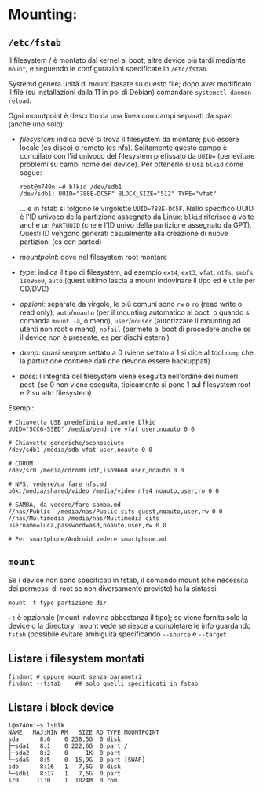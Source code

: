 # Mounting: 

## `/etc/fstab`
Il filesystem / è montato dal kernel al boot; altre device più tardi
mediante `mount`, e seguendo le configurazioni specificate in
`/etc/fstab`.

Systemd genera unità di mount basate su questo file; dopo aver
modificato il file (su installazioni dalla 11 in poi di Debian)
comandare `systemctl daemon-reload`.

Ogni mountpoint è descritto da una linea con campi separati da spazi
(anche uno solo):

- *filesystem*: indica dove si trova il filesystem da montare; può
  essere locale (es disco) o remoto (es nfs). Solitamente questo campo
  è compilato con l'id univoco del filesystem prefissato da
  `UUID=` (per evitare problemi su cambi nome del device). Per ottenerlo 
  si usa `blkid` come segue:
  ```
  root@m740n:~# blkid /dev/sdb1 
  /dev/sdb1: UUID="788E-DC5F" BLOCK_SIZE="512" TYPE="vfat"
  ```
  ... e in fstab si tolgono le virgolette `UUID=788E-DC5F`.  Nello
  specifico UUID è l'ID univoco della partizione assegnato da Linux;
  `blkid` riferisce a volte anche un `PARTUUID` (che è l'ID univo
  della partizione assegnato da GPT). Questi ID vengono generati
  casualmente alla creazione di nuove partizioni (es con parted)

- *mountpoint*: dove nel filesystem root montare

- *type*: indica il tipo di filesystem, ad esempio `ext4`, `ext3`,
  `vfat`, `ntfs`, `smbfs`, `iso9660`, `auto` (quest'ultimo lascia a
  mount indovinare il tipo ed è utile per CD/DVD)
  
- *opzioni*: separate da virgole, le più comuni sono `rw` o `ro` (read
  write o read only), `auto`/`noauto` (per il mounting automatico al
  boot, o quando si comanda `mount -a`, o meno), `user`/`nouser`
  (autorizzare il mounting ad utenti non root o meno), `nofail`
  (permete al boot di procedere anche se il device non è presente, es
  per dischi esterni)
  
- *dump*: quasi sempre settato a 0 (viene settato a 1 si dice al
  tool `dump` che la partuzione contiene dati che devono essere backuppati)

- *pass*: l'integrità del filesystem viene eseguita nell'ordine dei
  numeri posti (se 0 non viene eseguita, tipicamente si pone 1 sul
  filesystem root e 2 su altri filesystem)

Esempi:
```
# Chiavetta USB predefinita mediante blkid
UUID="5CC6-55ED" /media/pendrive vfat user,noauto 0 0

# Chiavette generiche/sconosciute
/dev/sdb1 /media/sdb vfat user,noauto 0 0

# CDROM
/dev/sr0 /media/cdrom0 udf,iso9660 user,noauto 0 0

# NFS, vedere/da fare nfs.md
p6k:/media/shared/video /media/video nfs4 noauto,user,ro 0 0

# SAMBA, da vedere/fare samba.md
//nas/Public  /media/nas/Public cifs guest,noauto,user,rw 0 0
//nas/Multimedia /media/nas/Multimedia cifs username=luca,password=asd,noauto,user,rw 0 0

# Per smartphone/Android vedere smartphone.md
```


## `mount`
Se i device non sono specificati in fstab, il comando mount (che
necessita dei permessi di root se non diversamente previsto) ha la
sintassi:
```
mount -t type partizione dir
```
`-t` è opzionale (mount indovina abbastanza il tipo); se viene fornita
solo la device o la directory, mount vede se riesce a completare le info 
guardando `fstab` (possibile evitare ambiguità specificando `--source` e 
`--target`


## Listare i filesystem montati

```
findmnt # oppure mount senza parametri
findmnt --fstab    ## solo quelli specificati in fstab
```

## Listare i block device
```
l@m740n:~$ lsblk
NAME   MAJ:MIN RM   SIZE RO TYPE MOUNTPOINT
sda      8:0    0 238,5G  0 disk 
├─sda1   8:1    0 222,6G  0 part /
├─sda2   8:2    0     1K  0 part 
└─sda5   8:5    0  15,9G  0 part [SWAP]
sdb      8:16   1   7,5G  0 disk 
└─sdb1   8:17   1   7,5G  0 part 
sr0     11:0    1  1024M  0 rom
```

